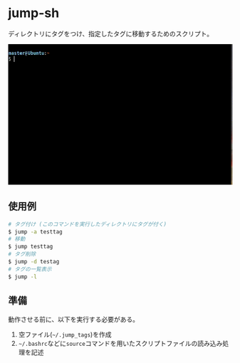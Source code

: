 # jump-sh

ディレクトリにタグをつけ、指定したタグに移動するためのスクリプト。

![demo](https://github.com/x-color/jump-sh/blob/master/imgs/demo.gif)

## 使用例

```bash
# タグ付け (このコマンドを実行したディレクトリにタグが付く)
$ jump -a testtag
# 移動
$ jump testtag
# タグ削除
$ jump -d testag
# タグの一覧表示
$ jump -l
```

## 準備

動作させる前に、以下を実行する必要がある。
1. 空ファイル(`~/.jump_tags`)を作成
2. `~/.bashrc`などに`source`コマンドを用いたスクリプトファイルの読み込み処理を記述
